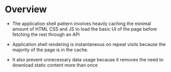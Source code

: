 # Overview

- The application shell pattern involves heavily  caching the minimal amount of HTML CSS and JS to load the basic UI of the page before fetching the rest through an API

- Application shell rendering is instantaneous on repeat visits because the majority of the page is in the cache.
- It also prevent unnecessary data usage because it removes the need to download static content more than once
